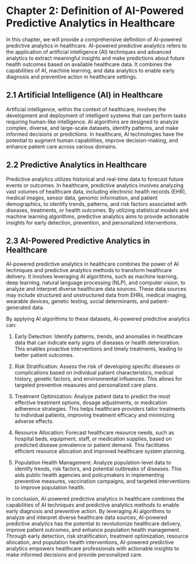 Chapter 2: Definition of AI-Powered Predictive Analytics in Healthcare
======================================================================

In this chapter, we will provide a comprehensive definition of AI-powered predictive analytics in healthcare. AI-powered predictive analytics refers to the application of artificial intelligence (AI) techniques and advanced analytics to extract meaningful insights and make predictions about future health outcomes based on available healthcare data. It combines the capabilities of AI, machine learning, and data analytics to enable early diagnosis and preventive action in healthcare settings.

2.1 Artificial Intelligence (AI) in Healthcare
----------------------------------------------

Artificial intelligence, within the context of healthcare, involves the development and deployment of intelligent systems that can perform tasks requiring human-like intelligence. AI algorithms are designed to analyze complex, diverse, and large-scale datasets, identify patterns, and make informed decisions or predictions. In healthcare, AI technologies have the potential to augment human capabilities, improve decision-making, and enhance patient care across various domains.

2.2 Predictive Analytics in Healthcare
--------------------------------------

Predictive analytics utilizes historical and real-time data to forecast future events or outcomes. In healthcare, predictive analytics involves analyzing vast volumes of healthcare data, including electronic health records (EHR), medical images, sensor data, genomic information, and patient demographics, to identify trends, patterns, and risk factors associated with diseases, treatments, or health outcomes. By utilizing statistical models and machine learning algorithms, predictive analytics aims to provide actionable insights for early detection, prevention, and personalized interventions.

2.3 AI-Powered Predictive Analytics in Healthcare
-------------------------------------------------

AI-powered predictive analytics in healthcare combines the power of AI techniques and predictive analytics methods to transform healthcare delivery. It involves leveraging AI algorithms, such as machine learning, deep learning, natural language processing (NLP), and computer vision, to analyze and interpret diverse healthcare data sources. These data sources may include structured and unstructured data from EHRs, medical imaging, wearable devices, genetic testing, social determinants, and patient-generated data.

By applying AI algorithms to these datasets, AI-powered predictive analytics can:

1. Early Detection: Identify patterns, trends, and anomalies in healthcare data that can indicate early signs of diseases or health deterioration. This enables proactive interventions and timely treatments, leading to better patient outcomes.

2. Risk Stratification: Assess the risk of developing specific diseases or complications based on individual patient characteristics, medical history, genetic factors, and environmental influences. This allows for targeted preventive measures and personalized care plans.

3. Treatment Optimization: Analyze patient data to predict the most effective treatment options, dosage adjustments, or medication adherence strategies. This helps healthcare providers tailor treatments to individual patients, improving treatment efficacy and minimizing adverse effects.

4. Resource Allocation: Forecast healthcare resource needs, such as hospital beds, equipment, staff, or medication supplies, based on predicted disease prevalence or patient demand. This facilitates efficient resource allocation and improved healthcare system planning.

5. Population Health Management: Analyze population-level data to identify trends, risk factors, and potential outbreaks of diseases. This aids public health agencies and policymakers in implementing preventive measures, vaccination campaigns, and targeted interventions to improve population health.

In conclusion, AI-powered predictive analytics in healthcare combines the capabilities of AI techniques and predictive analytics methods to enable early diagnosis and preventive action. By leveraging AI algorithms to analyze and interpret diverse healthcare data sources, AI-powered predictive analytics has the potential to revolutionize healthcare delivery, improve patient outcomes, and enhance population health management. Through early detection, risk stratification, treatment optimization, resource allocation, and population health interventions, AI-powered predictive analytics empowers healthcare professionals with actionable insights to make informed decisions and provide personalized care.
